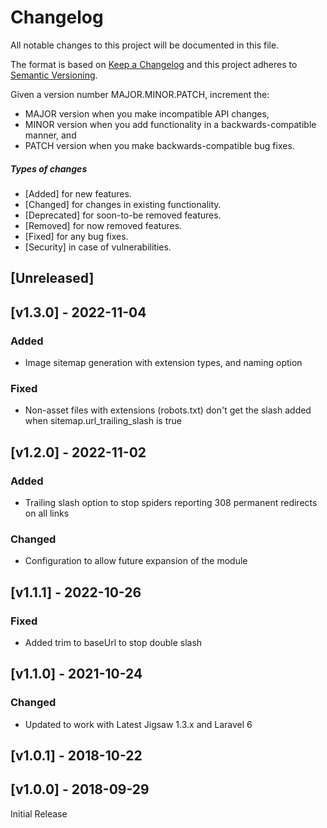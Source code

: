 # Changelog

All notable changes to this project will be documented in this file.

The format is based on [Keep a Changelog](http://keepachangelog.com/en/1.0.0/)
and this project adheres to [Semantic Versioning](http://semver.org/spec/v2.0.0.html).

Given a version number MAJOR.MINOR.PATCH, increment the:

* MAJOR version when you make incompatible API changes,
* MINOR version when you add functionality in a backwards-compatible manner, and
* PATCH version when you make backwards-compatible bug fixes.

##### Types of changes
* [Added] for new features.
* [Changed] for changes in existing functionality.
* [Deprecated] for soon-to-be removed features.
* [Removed] for now removed features.
* [Fixed] for any bug fixes.
* [Security] in case of vulnerabilities.


## [Unreleased]

## [v1.3.0] - 2022-11-04
### Added
- Image sitemap generation with extension types, and naming option

### Fixed
- Non-asset files with extensions (robots.txt) don't get the slash added when sitemap.url_trailing_slash is true


## [v1.2.0] - 2022-11-02
### Added
- Trailing slash option to stop spiders reporting 308 permanent redirects on all links

### Changed
- Configuration to allow future expansion of the module


## [v1.1.1] - 2022-10-26
### Fixed
- Added trim to baseUrl to stop double slash


## [v1.1.0] - 2021-10-24
### Changed
- Updated to work with Latest Jigsaw 1.3.x and Laravel 6


## [v1.0.1] - 2018-10-22

## [v1.0.0] - 2018-09-29
Initial Release